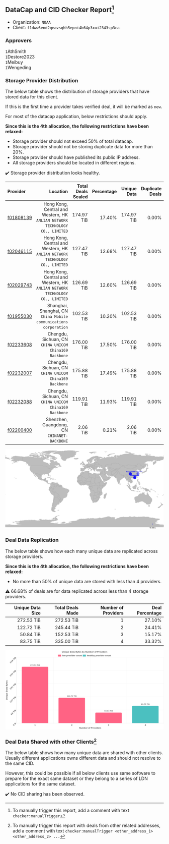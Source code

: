 ## DataCap and CID Checker Report[^1]
 - Organization: `NOAA`
 - Client: `f1dww5end2qeavsqhh5epni4b64p3xui2343sp3ca`
### Approvers
`1`AthSmith<br/>`1`Destore2023<br/>`1`Meibuy<br/>`1`Wengeding

### Storage Provider Distribution
The below table shows the distribution of storage providers that have stored data for this client.

If this is the first time a provider takes verified deal, it will be marked as `new`.

For most of the datacap application, below restrictions should apply.

**Since this is the 4th allocation, the following restrictions have been relaxed:**
 - Storage provider should not exceed 50% of total datacap.
 - Storage provider should not be storing duplicate data for more than 20%.
 - Storage provider should have published its public IP address.
 - All storage providers should be located in different regions.

✔️ Storage provider distribution looks healthy.

| Provider                                              |                                                                        Location | Total Deals Sealed | Percentage | Unique Data | Duplicate Deals |
| :---------------------------------------------------- | ------------------------------------------------------------------------------: | -----------------: | ---------: | ----------: | --------------: |
| [f01808139](https://filfox.info/en/address/f01808139) | Hong Kong, Central and Western, HK<br/>`ANLIAN NETWORK TECHNOLOGY CO., LIMITED` |         174.97 TiB |     17.40% |  174.97 TiB |           0.00% |
| [f02046115](https://filfox.info/en/address/f02046115) | Hong Kong, Central and Western, HK<br/>`ANLIAN NETWORK TECHNOLOGY CO., LIMITED` |         127.47 TiB |     12.68% |  127.47 TiB |           0.00% |
| [f02029743](https://filfox.info/en/address/f02029743) | Hong Kong, Central and Western, HK<br/>`ANLIAN NETWORK TECHNOLOGY CO., LIMITED` |         126.69 TiB |     12.60% |  126.69 TiB |           0.00% |
| [f01955030](https://filfox.info/en/address/f01955030) |            Shanghai, Shanghai, CN<br/>`China Mobile communications corporation` |         102.53 TiB |     10.20% |  102.53 TiB |           0.00% |
| [f02233608](https://filfox.info/en/address/f02233608) |                       Chengdu, Sichuan, CN<br/>`CHINA UNICOM China169 Backbone` |         176.00 TiB |     17.50% |  176.00 TiB |           0.00% |
| [f02232007](https://filfox.info/en/address/f02232007) |                       Chengdu, Sichuan, CN<br/>`CHINA UNICOM China169 Backbone` |         175.88 TiB |     17.49% |  175.88 TiB |           0.00% |
| [f02232088](https://filfox.info/en/address/f02232088) |                       Chengdu, Sichuan, CN<br/>`CHINA UNICOM China169 Backbone` |         119.91 TiB |     11.93% |  119.91 TiB |           0.00% |
| [f02200400](https://filfox.info/en/address/f02200400) |                                 Shenzhen, Guangdong, CN<br/>`CHINANET-BACKBONE` |           2.06 TiB |      0.21% |    2.06 TiB |           0.00% |

<img src="https://raw.githubusercontent.com/data-preservation-programs/filplus-checker-assets/main/filecoin-project/filecoin-plus-large-datasets/issues/1988/1691590546514.png"/>

### Deal Data Replication
The below table shows how each many unique data are replicated across storage providers.


**Since this is the 4th allocation, the following restrictions have been relaxed:**
- No more than 50% of unique data are stored with less than 4 providers.

⚠️ 66.68% of deals are for data replicated across less than 4 storage providers.

| Unique Data Size | Total Deals Made | Number of Providers | Deal Percentage |
| ---------------: | ---------------: | ------------------: | --------------: |
|       272.53 TiB |       272.53 TiB |                   1 |          27.10% |
|       122.72 TiB |       245.44 TiB |                   2 |          24.41% |
|        50.84 TiB |       152.53 TiB |                   3 |          15.17% |
|        83.75 TiB |       335.00 TiB |                   4 |          33.32% |

<img src="https://raw.githubusercontent.com/data-preservation-programs/filplus-checker-assets/main/filecoin-project/filecoin-plus-large-datasets/issues/1988/1691590547506.png"/>

### Deal Data Shared with other Clients[^3]
The below table shows how many unique data are shared with other clients.
Usually different applications owns different data and should not resolve to the same CID.

However, this could be possible if all below clients use same software to prepare for the exact same dataset or they belong to a series of LDN applications for the same dataset.

✔️ No CID sharing has been observed.

[^1]: To manually trigger this report, add a comment with text `checker:manualTrigger`

[^2]: Deals from those addresses are combined into this report as they are specified with `checker:manualTrigger`

[^3]: To manually trigger this report with deals from other related addresses, add a comment with text `checker:manualTrigger <other_address_1> <other_address_2> ...`
